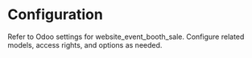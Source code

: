 # Configuration

Refer to Odoo settings for website_event_booth_sale. Configure related models, access rights, and options as needed.

